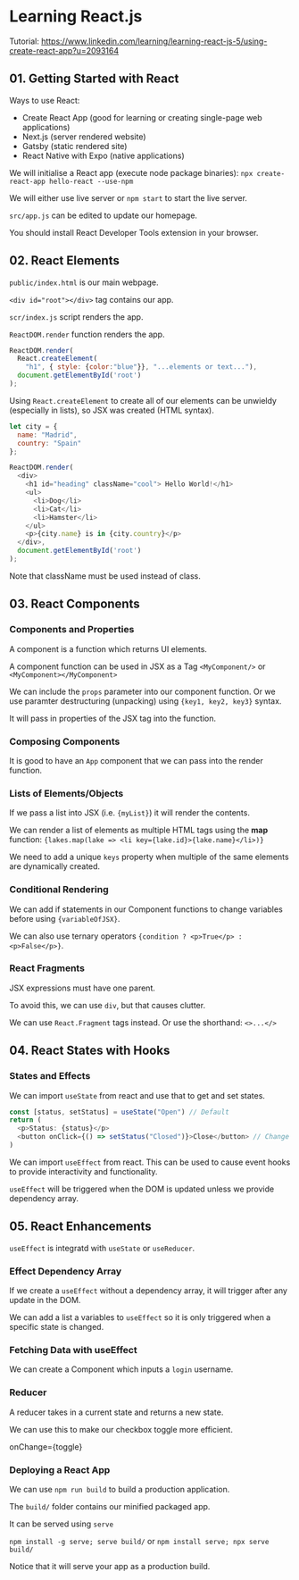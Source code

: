 # Learning React.js

Tutorial: https://www.linkedin.com/learning/learning-react-js-5/using-create-react-app?u=2093164

## 01. Getting Started with React

Ways to use React:
* Create React App (good for learning or creating single-page web applications)
* Next.js (server rendered website)
* Gatsby (static rendered site)
* React Native with Expo (native applications)

We will initialise a React app (execute node package binaries):
`npx create-react-app hello-react --use-npm`

We will either use live server or `npm start` to start the live server.

`src/app.js` can be edited to update our homepage.

You should install React Developer Tools extension in your browser.

## 02. React Elements

`public/index.html` is our main webpage.

`<div id="root"></div>` tag contains our app.

`scr/index.js` script renders the app.

`ReactDOM.render` function renders the app.

```js
ReactDOM.render(
  React.createElement(
    "h1", { style: {color:"blue"}}, "...elements or text..."),
  document.getElementById('root')
);
```

Using `React.createElement` to create all of our elements can be unwieldy
(especially in lists), so JSX was created (HTML syntax).

```js
let city = {
  name: "Madrid",
  country: "Spain"
};

ReactDOM.render(
  <div>
    <h1 id="heading" className="cool"> Hello World!</h1>
    <ul>
      <li>Dog</li>
      <li>Cat</li>
      <li>Hamster</li>
    </ul>
    <p>{city.name} is in {city.country}</p>
  </div>,
  document.getElementById('root')
);
```

Note that className must be used instead of class.

## 03. React Components

### Components and Properties

A component is a function which returns UI elements.

A component function can be used in JSX as a Tag `<MyComponent/>` or
`<MyComponent></MyComponent>`

We can include the `props` parameter into our component function. Or we use
paramter destructuring (unpacking) using `{key1, key2, key3}` syntax.

It will pass in properties of the JSX tag into the function.

### Composing Components

It is good to have an `App` component that we can pass into the render
function.

### Lists of Elements/Objects

If we pass a list into JSX (i.e. `{myList}`) it will render the contents.

We can render a list of elements as multiple HTML tags using the **map**
function: `{lakes.map(lake => <li key={lake.id}>{lake.name}</li>)}`

We need to add a unique `keys` property when multiple of the same elements are
dynamically created.

### Conditional Rendering

We can add if statements in our Component functions to change variables before
using `{variableOfJSX}`.

We can also use ternary operators `{condition ? <p>True</p> : <p>False</p>}`.

### React Fragments

JSX expressions must have one parent.

To avoid this, we can use `div`, but that causes clutter.

We can use `React.Fragment` tags instead. Or use the shorthand: `<>...</>`

## 04. React States with Hooks

### States and Effects

We can import `useState` from react and use that to get and set states.

```js
const [status, setStatus] = useState("Open") // Default
return (
  <p>Status: {status}</p>
  <button onClick={() => setStatus("Closed")}>Close</button> // Change status
)
```

We can import `useEffect` from react. This can be used to cause event hooks to
provide interactivity and functionality.

`useEffect` will be triggered when the DOM is updated unless we provide
dependency array.

## 05. React Enhancements

`useEffect` is integratd with `useState` or `useReducer`.

### Effect Dependency Array

If we create a `useEffect` without a dependency array, it will trigger after
any update in the DOM.

We can add a list a variables to `useEffect` so it is only triggered when a
specific state is changed.

### Fetching Data with useEffect

We can create a Component which inputs a `login` username.

### Reducer

A reducer takes in a current state and returns a new state.

We can use this to make our checkbox toggle more efficient.

onChange={toggle}

### Deploying a React App

We can use `npm run build` to build a production application.

The `build/` folder contains our minified packaged app.

It can be served using `serve`

`npm install -g serve; serve build/` or `npm install serve; npx serve build/`

Notice that it will serve your app as a production build.
